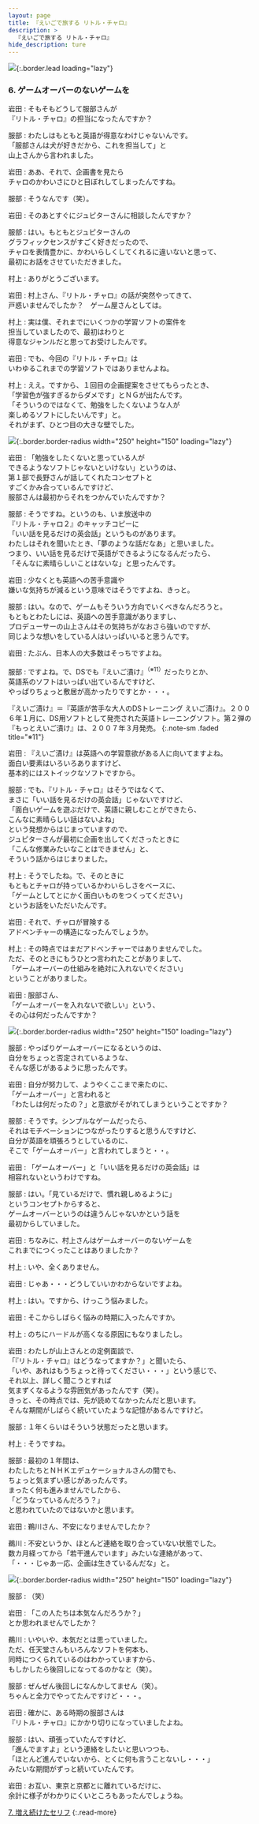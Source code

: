 ```yaml
---
layout: page
title: 『えいごで旅する リトル・チャロ』
description: >
  『えいごで旅する リトル・チャロ』
hide_description: ture
---
```


![](/others/interviews/jp/nds/b3lj/vol1/img/mainvisual6.jpg){:.border.lead loading="lazy"}

### 6. ゲームオーバーのないゲームを

岩田
: そもそもどうして服部さんが<br>『リトル・チャロ』の担当になったんですか？

服部
: わたしはもともと英語が得意なわけじゃないんです。<br>「服部さんは犬が好きだから、これを担当して」と<br>山上さんから言われました。

岩田
: ああ、それで、企画書を見たら<br>チャロのかわいさにひと目ぼれしてしまったんですね。

服部
: そうなんです（笑）。

岩田
: そのあとすぐにジュピターさんに相談したんですか？

服部
: はい。もともとジュピターさんの<br>グラフィックセンスがすごく好きだったので、<br>チャロを表情豊かに、かわいらしくしてくれるに違いないと思って、<br>最初にお話をさせていただきました。

村上
: ありがとうございます。

岩田
: 村上さん、『リトル・チャロ』の話が突然やってきて、<br>戸惑いませんでしたか？　ゲーム屋さんとしては。

村上
: 実は僕、それまでにいくつかの学習ソフトの案件を<br>担当していましたので、最初はわりと<br>得意なジャンルだと思ってお受けしたんです。

岩田
: でも、今回の『リトル・チャロ』は<br>いわゆるこれまでの学習ソフトではありませんよね。

村上
: ええ。ですから、１回目の企画提案をさせてもらったとき、<br>「学習色が強すぎるからダメです」とＮＧが出たんです。<br>「そういうのではなくて、勉強をしたくないような人が<br>楽しめるソフトにしたいんです」と。<br>それがまず、ひとつ目の大きな壁でした。

![](/others/interviews/jp/nds/b3lj/vol1/img/photo24.jpg){:.border.border-radius width="250" height="150" loading="lazy"}

岩田
: 「勉強をしたくないと思っている人が<br>できるようなソフトじゃないといけない」というのは、<br>第１部で長野さんが話してくれたコンセプトと<br>すごくかみ合っているんですけど、<br>服部さんは最初からそれをつかんでいたんですか？

服部
: そうですね。というのも、いま放送中の<br>『リトル・チャロ２』のキャッチコピーに<br>「いい話を見るだけの英会話」というものがあります。<br>わたしはそれを聞いたとき、「夢のような話だなあ」と思いました。<br>つまり、いい話を見るだけで英語ができるようになるんだったら、<br>「そんなに素晴らしいことはないな」と思ったんです。

岩田
: 少なくとも英語への苦手意識や<br>嫌いな気持ちが減るという意味ではそうですよね、きっと。

服部
: はい。なので、ゲームもそういう方向でいくべきなんだろうと。<br>もともとわたしには、英語への苦手意識がありますし、<br>プロデューサーの山上さんはその気持ちがなおさら強いのですが、<br>同じような想いをしている人はいっぱいいると思うんです。

岩田
: たぶん、日本人の大多数はそっちですよね。

服部
: ですよね。で、DSでも『えいご漬け』<sup>（※11）</sup>だったりとか、<br>英語系のソフトはいっぱい出ているんですけど、<br>やっぱりちょっと敷居が高かったりですとか・・・。

『えいご漬け』＝『英語が苦手な大人のDSトレーニング えいご漬け』。２００６年１月に、DS用ソフトとして発売された英語トレーニングソフト。第２弾の『もっとえいご漬け』は、２００７年３月発売。
{:.note-sm .faded title="※11"}

岩田
: 『えいご漬け』は英語への学習意欲がある人に向いてますよね。<br>面白い要素はいろいろありますけど、<br>基本的にはストイックなソフトですから。

服部
: でも、『リトル・チャロ』はそうではなくて、<br>まさに「いい話を見るだけの英会話」じゃないですけど、<br>「面白いゲームを遊ぶだけで、英語に親しむことができたら、<br>こんなに素晴らしい話はないよね」<br>という発想からはじまっていますので、<br>ジュピターさんが最初に企画を出してくださったときに<br>「こんな修業みたいなことはできません」と、<br>そういう話からはじまりました。

村上
: そうでしたね。で、そのときに<br>もともとチャロが持っているかわいらしさをベースに、<br>「ゲームとしてとにかく面白いものをつくってください」<br>というお話をいただいたんです。

岩田
: それで、チャロが冒険する<br>アドベンチャーの構造になったんでしょうか。

村上
: その時点ではまだアドベンチャーではありませんでした。<br>ただ、そのときにもうひとつ言われたことがありまして、<br>「ゲームオーバーの仕組みを絶対に入れないでください」<br>ということがありました。

岩田
: 服部さん、<br>「ゲームオーバーを入れないで欲しい」という、<br>その心は何だったんですか？

![](/others/interviews/jp/nds/b3lj/vol1/img/photo25.jpg){:.border.border-radius width="250" height="150" loading="lazy"}

服部
: やっぱりゲームオーバーになるというのは、<br>自分をちょっと否定されているような、<br>そんな感じがあるように思ったんです。

岩田
: 自分が努力して、ようやくここまで来たのに、<br>「ゲームオーバー」と言われると<br>「わたしは何だったの？」と意欲がそがれてしまうということですか？

服部
: そうです。シンプルなゲームだったら、<br>それはモチベーションにつながったりすると思うんですけど、<br>自分が英語を頑張ろうとしているのに、<br>そこで「ゲームオーバー」と言われてしまうと・・。

岩田
: 「ゲームオーバー」と「いい話を見るだけの英会話」は<br>相容れないというわけですね。

服部
: はい。「見ているだけで、慣れ親しめるように」<br>というコンセプトからすると、<br>ゲームオーバーというのは違うんじゃないかという話を<br>最初からしていました。

岩田
: ちなみに、村上さんはゲームオーバーのないゲームを<br>これまでにつくったことはありましたか？

村上
: いや、全くありません。

岩田
: じゃあ・・・どうしていいかわからないですよね。

村上
: はい。ですから、けっこう悩みました。

岩田
: そこからしばらく悩みの時期に入ったんですか。

村上
: のちにハードルが高くなる原因にもなりましたし。

岩田
: わたしが山上さんとの定例面談で、<br>「『リトル・チャロ』はどうなってますか？」と聞いたら、<br>「いや、あれはもうちょっと待ってください・・・」という感じで、<br>それ以上、詳しく聞こうとすれば<br>気まずくなるような雰囲気があったんです（笑）。<br>きっと、その時点では、先が読めてなかったんだと思います。<br>そんな期間がしばらく続いていたような記憶があるんですけど。

服部
: １年くらいはそういう状態だったと思います。

村上
: そうですね。

服部
: 最初の１年間は、<br>わたしたちとＮＨＫエデュケーショナルさんの間でも、<br>ちょっと気まずい感じがあったんです。<br>まったく何も進みませんでしたから、<br>「どうなっているんだろう？」<br>と思われていたのではないかと思います。

岩田
: 鵜川さん、不安になりませんでしたか？

鵜川
: 不安というか、ほとんど連絡を取り合っていない状態でした。<br>数カ月経ってから「若干進んでいます」みたいな連絡があって、<br>「・・・じゃあ一応、企画は生きているんだな」と。

![](/others/interviews/jp/nds/b3lj/vol1/img/photo26.jpg){:.border.border-radius width="250" height="150" loading="lazy"}

服部
: （笑）

岩田
: 「この人たちは本気なんだろうか？」<br>とか思われませんでしたか？

鵜川
: いやいや、本気だとは思っていました。<br>ただ、任天堂さんもいろんなソフトを何本も、<br>同時につくられているのはわかっていますから、<br>もしかしたら後回しになってるのかなと（笑）。

服部
: ぜんぜん後回しになんかしてません（笑）。<br>ちゃんと全力でやってたんですけど・・・。

岩田
: 確かに、ある時期の服部さんは<br>『リトル・チャロ』にかかり切りになっていましたよね。

服部
: はい、頑張っていたんですけど、<br>「進んでますよ」という連絡をしたいと思いつつも、<br>「ほとんど進んでいないから、とくに何も言うことないし・・・」<br>みたいな期間がずっと続いていたんです。

岩田
: お互い、東京と京都とに離れているだけに、<br>余計に様子がわかりにくいところもあったんでしょうね。

[7. 増え続けたセリフ](7.md)
{:.read-more}

